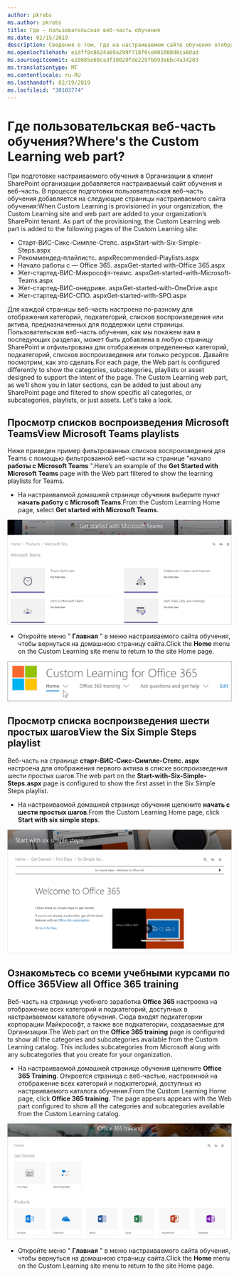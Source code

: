 ```yaml
---
author: pkrebs
ms.author: pkrebs
title: Где — пользовательская веб-часть обучения
ms.date: 02/15/2019
description: Сведения о том, где на настраиваемом сайте обучения отображается пользовательская веб-часть обучения
ms.openlocfilehash: e1dff0c8624a69a299f718f0ce001000d0ca8dad
ms.sourcegitcommit: e10085e60ca3f38029fde229fb093e6bc4a34203
ms.translationtype: MT
ms.contentlocale: ru-RU
ms.lasthandoff: 02/19/2019
ms.locfileid: "30103774"
---
```

# <a name="wheres-the-custom-learning-web-part"></a><span data-ttu-id="9f546-103">Где пользовательская веб-часть обучения?</span><span class="sxs-lookup"><span data-stu-id="9f546-103">Where's the Custom Learning web part?</span></span>

<span data-ttu-id="9f546-p101">При подготовке настраиваемого обучения в Организации в клиент SharePoint организации добавляется настраиваемый сайт обучения и веб-часть. В процессе подготовки пользовательская веб-часть обучения добавляется на следующие страницы настраиваемого сайта обучения:</span><span class="sxs-lookup"><span data-stu-id="9f546-p101">When Custom Learning is provisioned in your organization, the Custom Learning site and web part are added to your organization’s SharePoint tenant. As part of the provisioning, the Custom Learning web part is added to the following pages of the Custom Learning site:</span></span>

- <span data-ttu-id="9f546-106">Старт-ВИС-Сикс-Симпле-Степс. aspx</span><span class="sxs-lookup"><span data-stu-id="9f546-106">Start-with-Six-Simple-Steps.aspx</span></span> 
- <span data-ttu-id="9f546-107">Рекоммендед-плайлистс. aspx</span><span class="sxs-lookup"><span data-stu-id="9f546-107">Recommended-Playlists.aspx</span></span>
- <span data-ttu-id="9f546-108">Начало работы с — Office 365. aspx</span><span class="sxs-lookup"><span data-stu-id="9f546-108">Get-started with-Office 365.aspx</span></span>
- <span data-ttu-id="9f546-109">Жет-стартед-ВИС-Микрософт-теамс. aspx</span><span class="sxs-lookup"><span data-stu-id="9f546-109">Get-started-with-Microsoft-Teams.aspx</span></span>
- <span data-ttu-id="9f546-110">Жет-стартед-ВИС-онедриве. aspx</span><span class="sxs-lookup"><span data-stu-id="9f546-110">Get-started-with-OneDrive.aspx</span></span>
- <span data-ttu-id="9f546-111">Жет-стартед-ВИС-СПО. aspx</span><span class="sxs-lookup"><span data-stu-id="9f546-111">Get-started-with-SPO.aspx</span></span>

<span data-ttu-id="9f546-p102">Для каждой страницы веб-часть настроена по-разному для отображения категорий, подкатегорий, списков воспроизведения или актива, предназначенных для поддержки цели страницы. Пользовательская веб-часть обучения, как мы покажем вам в последующих разделах, может быть добавлена в любую страницу SharePoint и отфильтрована для отображения определенных категорий, подкатегорий, списков воспроизведения или только ресурсов. Давайте посмотрим, как это сделать.</span><span class="sxs-lookup"><span data-stu-id="9f546-p102">For each page, the Web part is configured differently to show the categories, subcategories, playlists or asset designed to support the intent of the page. The Custom Learning web part, as we’ll show you in later sections, can be added to just about any SharePoint page and filtered to show specific all categories, or subcategories, playlists, or just assets. Let's take a look.</span></span> 

## <a name="view-microsoft-teams-playlists"></a><span data-ttu-id="9f546-115">Просмотр списков воспроизведения Microsoft Teams</span><span class="sxs-lookup"><span data-stu-id="9f546-115">View Microsoft Teams playlists</span></span>

<span data-ttu-id="9f546-116">Ниже приведен пример фильтрованных списков воспроизведения для Teams с помощью фильтрованной веб-части на странице "начало **работы с Microsoft Teams** ".</span><span class="sxs-lookup"><span data-stu-id="9f546-116">Here’s an example of the **Get Started with Microsoft Teams** page with the Web part filtered to show the learning playlists for Teams.</span></span> 

- <span data-ttu-id="9f546-117">На настраиваемой домашней странице обучения выберите пункт **начать работу с Microsoft Teams**.</span><span class="sxs-lookup"><span data-stu-id="9f546-117">From the Custom Learning Home page, select **Get started with Microsoft Teams**.</span></span>

![кг-вхереисвп-теамс. png](media/cg-whereiswp-teams.png)

- <span data-ttu-id="9f546-119">Откройте меню " **Главная** " в меню настраиваемого сайта обучения, чтобы вернуться на домашнюю страницу сайта.</span><span class="sxs-lookup"><span data-stu-id="9f546-119">Click the **Home** menu on the Custom Learning site menu to return to the site Home page.</span></span>

![кг-хомебтнмену. png](media/cg-homebtnmenu.png)

## <a name="view-the-six-simple-steps-playlist"></a><span data-ttu-id="9f546-121">Просмотр списка воспроизведения шести простых шагов</span><span class="sxs-lookup"><span data-stu-id="9f546-121">View the Six Simple Steps playlist</span></span>

<span data-ttu-id="9f546-122">Веб-часть на странице **старт-ВИС-Сикс-Симпле-Степс. aspx** настроена для отображения первого актива в списке воспроизведения шести простых шагов.</span><span class="sxs-lookup"><span data-stu-id="9f546-122">The web part on the **Start-with-Six-Simple-Steps.aspx** page is configured to show the first asset in the Six Simple Steps playlist.</span></span> 

- <span data-ttu-id="9f546-123">На настраиваемой домашней странице обучения щелкните **начать с шести простых шагов**.</span><span class="sxs-lookup"><span data-stu-id="9f546-123">From the Custom Learning Home page,  click **Start with six simple steps**.</span></span> 

![кг-вхереисвп-Сикс. png](media/cg-whereiswp-six.png)

## <a name="view-all-office-365-training"></a><span data-ttu-id="9f546-125">Ознакомьтесь со всеми учебными курсами по Office 365</span><span class="sxs-lookup"><span data-stu-id="9f546-125">View all Office 365 training</span></span>

<span data-ttu-id="9f546-p103">Веб-часть на странице учебного заработка **Office 365** настроена на отображение всех категорий и подкатегорий, доступных в настраиваемом каталоге обучения. Сюда входят подкатегории корпорации Майкрософт, а также все подкатегории, создаваемые для Организации.</span><span class="sxs-lookup"><span data-stu-id="9f546-p103">The Web part on the **Office 365 training** page is configured to show all the categories and subcategories available from the Custom Learning catalog. This includes subcategories from Microsoft along with any subcategories that you create for your organization.</span></span>

- <span data-ttu-id="9f546-p104">На настраиваемой домашней странице обучения щелкните **Office 365 Training**. Откроется страница с веб-частью, настроенной на отображение всех категорий и подкатегорий, доступных из настраиваемого каталога обучения.</span><span class="sxs-lookup"><span data-stu-id="9f546-p104">From the Custom Learning Home page, click **Office 365 training**. The page appears appears with the Web part configured to show all the categories and subcategories available from the Custom Learning catalog.</span></span>

![CG-whereiswp-O365. png](media/cg-whereiswp-o365.png)

- <span data-ttu-id="9f546-131">Откройте меню " **Главная** " в меню настраиваемого сайта обучения, чтобы вернуться на домашнюю страницу сайта.</span><span class="sxs-lookup"><span data-stu-id="9f546-131">Click the **Home** menu on the Custom Learning site menu to return to the site Home page.</span></span>

